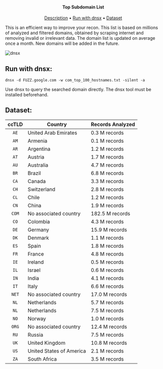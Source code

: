 <h4 align="center">Top Subdomain List</h4>

<p align="center">
  <a href="#description">Description</a> •
 <!-- <a href="#run-with-docker">Run with Docker</a> • -->
  <a href="#run-with-dnsx">Run with dnsx</a>  •
  <a href="#dataset">Dataset</a>

This is an efficient way to improve your recon. This list is based on millions of analyzed and filtered domains, obtained by scraping internet and removing invalid or irrelevant data. The domain list is updated on average once a month. New domains will be added in the future.
</p>

<!--
<h1 align="center">
<img src="https://github-production-user-asset-6210df.s3.amazonaws.com/33299258/371716095-c842a4eb-4a31-4b84-92d9-674e04467d53.png?X-Amz-Algorithm=AWS4-HMAC-SHA256&X-Amz-Credential=AKIAVCODYLSA53PQK4ZA%2F20240928%2Fus-east-1%2Fs3%2Faws4_request&X-Amz-Date=20240928T012051Z&X-Amz-Expires=300&X-Amz-Signature=2f619f3303b391dfbc2d95fa0e4c89299ed7ca08b621848edd2ff54e4c4fafd4&X-Amz-SignedHeaders=host" width="80%">
</h1>
-->
![dnsx](https://github.com/user-attachments/assets/0d9d0c04-c63e-4b3f-9e65-34c3df8b683c)


## Run with dnsx:
```console
dnsx -d FUZZ.google.com -w com_top_100_hostnames.txt -silent -a
```


Use dnsx to query the searched domain directly. The dnsx tool must be installed beforehand.


## Dataset:

| ccTLD   | Country | Records Analyzed  |
| :---:   | ---     | ---   |
| `AE` | United Arab Emirates | 0.3 M records |
| `AM` | Armenia | 0.1 M records |
| `AR` | Argentina | 1.2 M records |
| `AT` | Austria | 1.7 M records |
| `AU` | Australia | 4.7 M records |
| `BR` | Brazil | 6.8 M records |
| `CA` | Canada | 3.3 M records |
| `CH` | Switzerland | 2.8 M records |
| `CL` | Chile | 1.2 M records |
| `CN` | China | 1.9 M records |
| `COM` | No associated country | 182.5 M records |
| `CO` | Colombia | 4.3 M records |
| `DE` | Germany | 15.9 M records |
| `DK` | Denmark | 1.1 M records |
| `ES` | Spain | 1.8 M records |
| `FR` | France | 4.8 M records |
| `IE` | Ireland | 0.5 M records |
| `IL` | Israel | 0.6 M records |
| `IN` | India | 4.1 M records |
| `IT` | Italy | 6.6 M records |
| `NET` | No associated country | 17.0 M records |
| `NL` | Netherlands | 5.7 M records |
| `NL` | Netherlands | 7.5 M records |
| `NO` | Norway | 1.0 M records |
| `ORG` | No associated country | 12.4 M records |
| `RU` | Russia | 7.5 M records |
| `UK` | United Kingdom | 10.8 M records |
| `US` | United States of America | 2.1 M records |
| `ZA` | South Africa | 3.5 M records |


